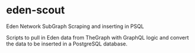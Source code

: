 # eden-scout
Eden Network SubGraph Scraping and inserting in PSQL

Scripts to pull in Eden data from TheGraph with GraphQL logic and convert the data to be inserted in a PostgreSQL database.
